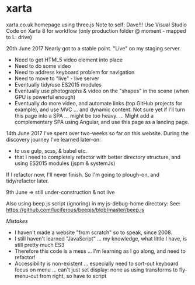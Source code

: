 # xarta
xarta.co.uk homepage using three.js
Note to self: Dave!!! Use Visual Studio Code on Xarta 8 for workflow 
(only production folder @ moment - mapped to L: drive)

20th June 2017
Nearly got to a stable point. "Live" on my staging server.

* Need to get HTML5 video element into place
* Need to do some video
* Need to address keyboard problem for navigation
* Need to move to "live" - live server
* Eventually tidy/use ES2015 modules
* Eventually use photographs & video on the "shapes" in the scene (when GPU is powerful enough)
* Eventually do more video, and automate links (top GitHub projects for example), and use MVC
  ... and dynamic content. Not sure yet if I'll turn this page into a SPA ... might be too heavy.
  ... Might add a complementary SPA using Angular, and use this page as a landing page.

14th June 2017
I've spent over two-weeks so far on this website.  During the discovery journey I've learned later-on:

* to use gulp, scss, & babel etc.
* that I need to completely refactor with better directory structure, and using ES2015 modules (jspm & systemJs)

If I refactor now, I'll never finish.  So I'm going to plough-on, and tidy/refactor later.


9th June => still under-construction & not live




Also using beep.js script (ignoring) in my js-debug-home directory:
See: https://github.com/luciferous/beepjs/blob/master/beep.js

*Mistakes*

* I haven't made a website "from scratch" so to speak, since 2008.
* I still haven't learned "JavaScript" ... my knowledge, what little I have, is still pretty much ES3
* Therefore this code is a mess ... I'm learning as I go along, and need to refactor!
* Accessibility is non-existent ... especially need to sort-out keyboard focus on menu ...
  can't just set display: none as using transforms to fly-menu-out from right, so have to script

